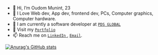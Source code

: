 - 👋 Hi, I’m Oudom Munint, 23
- 💖 I Love Web dev, App dev, frontend dev, PCs, Computer graphics, Computer hardware.
- 👷 I am currently a software developer at <a href="https://www.pdsglobal.com/">`PDS GLOBAL`</a>
- 👀 Visit my [`Portfolio`](https://oudommunint.netlify.app/)
- 📫 Reach me on <a href="https://www.linkedin.com/in/oudom-munint/"> `LinkedIn` </a>, <a href="mailto:oudommunint@gmail.com">`Email`</a>.

[![Anurag's GitHub stats](https://github-readme-stats.vercel.app/api?username=OudomMunint&count_private=true&show_icons=true&theme=radical)](https://github.com/anuraghazra/github-readme-stats)
<!---
OudomMunint/OudomMunint is a ✨ special ✨ repository because its `README.md` (this file) appears on your GitHub profile.
You can click the Preview link to take a look at your changes.
--->
